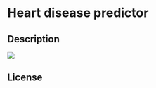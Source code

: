 # Heart disease predictor
 
## Description

<!-- ![image1](Heart-disease-predictor\💖Heart_Disease_Predictor__3.png) -->
<img src="C:\Users\KIIT\Documents\College stuffs\Projects\Heart disease prediction\Heart-disease-predictor\README.md">

## License


